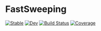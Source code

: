 # FastSweeping

[![Stable](https://img.shields.io/badge/docs-stable-blue.svg)](https://triscale-innov.github.io/FastSweeping.jl/stable)
[![Dev](https://img.shields.io/badge/docs-dev-blue.svg)](https://triscale-innov.github.io/FastSweeping.jl/dev)
[![Build Status](https://github.com/triscale-innov/FastSweeping.jl/actions/workflows/CI.yml/badge.svg?branch=main)](https://github.com/triscale-innov/FastSweeping.jl/actions/workflows/CI.yml?query=branch%3Amain)
[![Coverage](https://codecov.io/gh/triscale-innov/FastSweeping.jl/branch/main/graph/badge.svg)](https://codecov.io/gh/triscale-innov/FastSweeping.jl)
